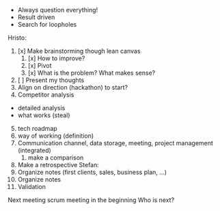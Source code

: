 - Always question everything!
- Result driven
- Search for loopholes

Hristo: 
1) [x]  Make brainstorming though lean canvas 
	1) [x] How to improve? 
	2) [x] Pivot
	3) [x] What is the problem? What makes sense?
2) [ ] Present my thoughts
3) Align on direction (hackathon) to start?
4) Competitor analysis
 - detailed analysis
 - what works (steal)
5) tech roadmap
6) way of working (definition)
7) Communication channel, data storage, meeting, project management (integrated)
	1) make a comparison
8) Make a retrospective 
Stefan:
1) Organize notes (first clients, sales, business plan, ...)
2) Organize notes
3) Validation


Next meeting scrum meeting in the beginning 
Who is next?
